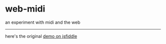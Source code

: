 # web-midi
an experiment with midi and the web

---

here's the original [demo on jsfiddle][1]



[1]: http://jsfiddle.net/eliranmal/zobcyfvt/